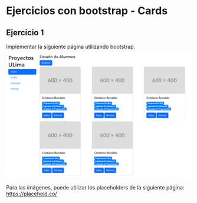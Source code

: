# Ejercicios con bootstrap - Cards

## Ejercicio 1

Implementar la siguiente página utilizando bootstrap.

![Resultado requerido](resultado_esperado.png "Resultado")

Para las imágenes, puede utilizar los placeholders de la siguiente página: https://placehold.co/
